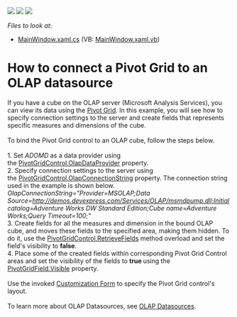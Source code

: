 <!-- default badges list -->
![](https://img.shields.io/endpoint?url=https://codecentral.devexpress.com/api/v1/VersionRange/128578458/15.2.5%2B)
[![](https://img.shields.io/badge/Open_in_DevExpress_Support_Center-FF7200?style=flat-square&logo=DevExpress&logoColor=white)](https://supportcenter.devexpress.com/ticket/details/T344661)
[![](https://img.shields.io/badge/📖_How_to_use_DevExpress_Examples-e9f6fc?style=flat-square)](https://docs.devexpress.com/GeneralInformation/403183)
<!-- default badges end -->
<!-- default file list -->
*Files to look at*:

* [MainWindow.xaml.cs](./CS/WpfOlapRetrieveFieldsExample/MainWindow.xaml.cs) (VB: [MainWindow.xaml.vb](./VB/WpfOlapRetrieveFieldsExample/MainWindow.xaml.vb))
<!-- default file list end -->
# How to connect a Pivot Grid to an OLAP datasource


If you have a cube on the OLAP server (Microsoft Analysis Services), you can view its data using the <a href="https://documentation.devexpress.com/WPF/CustomDocument7228.aspx">Pivot Grid</a>. In this example, you will see how to specify connection settings to the server and create fields that represents specific measures and dimensions of the cube.<br><br>To bind the Pivot Grid control to an OLAP cube, follow the steps below.<br><br>1. Set <em>ADOMD</em> as a data provider using the <a href="https://documentation.devexpress.com/#WPF/DevExpressXpfPivotGridPivotGridControl_OlapDataProvidertopic">PivotGridControl.OlapDataProvider</a> property.<br>2. Specify connection settings to the server using the <a href="https://documentation.devexpress.com/#WPF/DevExpressXpfPivotGridPivotGridControl_OlapConnectionStringtopic">PivotGridControl.OlapConnectionString</a> property. The connection string used in the example is shown below.<br><em>OlapConnectionString="Provider=MSOLAP;Data Source=<a href="http://demos.devexpress.com/Services/OLAP/msmdpump.dll;Initial">http://demos.devexpress.com/Services/OLAP/msmdpump.dll;Initial</a> catalog=Adventure Works DW Standard Edition;Cube name=Adventure Works;Query Timeout=100;"</em><br>3. Create fields for all the measures and dimension in the bound OLAP cube, and moves these fields to the specified area, making them hidden. To do it, use the <a href="https://documentation.devexpress.com/#WPF/DevExpressXpfPivotGridPivotGridControl_RetrieveFieldstopic(vUYR8Q)">PivotGridControl.RetrieveFields</a> method overload and set the field's visibility to <strong>false</strong>.<br>4. Place some of the created fields within corresponding Pivot Grid Control areas and set the visibility of the fields to <strong>true </strong>using the <a href="https://documentation.devexpress.com/#WPF/DevExpressXpfPivotGridPivotGridField_Visibletopic">PivotGridField.Visible</a> property.<br><br>Use the invoked <a href="https://documentation.devexpress.com/#WPF/CustomDocument8018">Customization Form</a> to specify the Pivot Grid control's layout.<br><br>To learn more about OLAP Datasources, see <a href="https://documentation.devexpress.com/#WPF/CustomDocument11782">OLAP Datasources</a>.

<br/>


